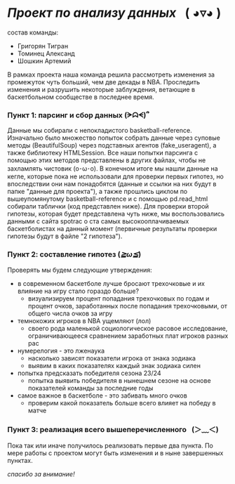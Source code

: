 # _Проект по анализу данных_   ( ◕▿◕ )

состав команды:
- Григорян Тигран
- Томинец Александ
- Шошкин Артемий

В рамках проекта наша команда решила рассмотреть изменения за промежуток чуть больший, чем две декады в NBA. Проследить изменения и разрушить некоторые заблуждения, ветающие в баскетбольном сообществе в последнее время.

### Пункт 1: парсинг и сбор данных (ᗒᗣᗕ)՞

Данные мы собирали с непокладистого basketball-reference. Изначально было множество попыток собрать данные через суповые методы (BeautifulSoup) через подставных агентов (fake_useragent), а также библиотеку HTMLSession. Все наши попытки парсинга с помощью этих методов представлены в других файлах, чтобы не захламлять чистовик (o･ω･o). В конечном итоге мы нашли данные на кегле, которые пока не использовали для проверки первых гипотез, но впоследствии они нам понадобятся (данные и ссылки на них будут в папке "данные для проекта"), а также прошлись циклом по вышеупомянутому basketball-reference и с помощью pd.read_html собирали таблички (код представлен ниже). Для проверки второй гипотезы, которая будет представлена чуть ниже, мы воспользовались данными с сайта spotrac о ста самых высокооплачиваемых баскетболистах на данный момент (первичные результаты проверки гипотезы будут в файле "2 гипотеза").

### Пункт 2: составление гипотез (*≧ω≦*)

Проверять мы будем следующие утверждения:
- в современном баскетболе лучше бросают трехочковые и их влияние на игру стало гораздо больше?
    - визуализируем процент попадания трехочковых по годам и процент очков, заработанных после попадания трехочковыми, от общего числа очков за игру 
- темнокожих игроков в NBA ущемляют (лол)
    - своего рода маленькой социологическое расовое исследование, ограничивающееся сравнением заработных плат игроков разных рас
- нумерелогия - это лженаука  
    - насколько зависят показатели игрока от знака зодиака
    - выявим в каких показателях каждый знак зодиака силен
- попытка предсказать победителя сезона 23/24 
    - попытка выявить победителя в нынешнем сезоне на основе показателей команды за последние годы
- самое важное в баскетболе - это забивать много очков 
    - проверим какой показатель больше всего влияет на победу в матче
    

### Пункт 3: реализация всего вышеперечисленного   (＞﹏＜)

Пока так или иначе получилось реализовать первые два пункта. По мере работы с проектом могут быть изменения и в ныне завершенных пунктах.

_спасибо за внимание!_